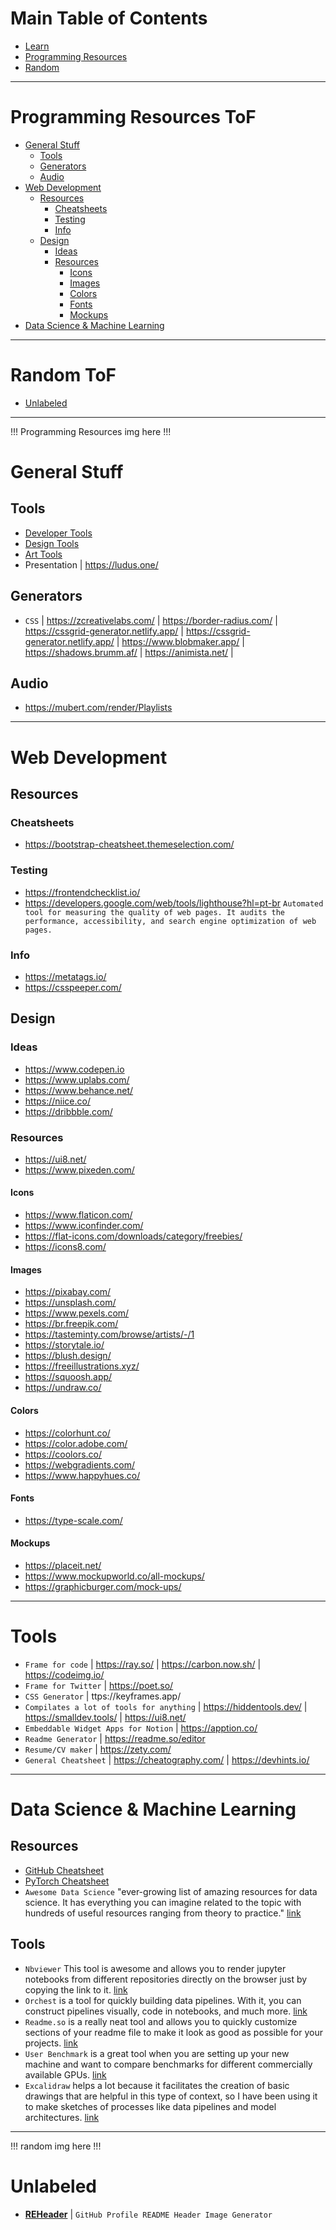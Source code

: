# Main Table of Contents
- [Learn](https://github.com/mrslima/makeourliveseasieragain/tree/main/pages/Learn%20ToF)
- [Programming Resources](#Programming-Resources-ToF)
- [Random](#Random-ToF)

---

# Programming Resources ToF
- [General Stuff](#General-Stuff)
  - [Tools](#Tools)
  - [Generators](#Generators)
  - [Audio](#Audio)
- [Web Development](#Web-Development)
  - [Resources](#Resources)
    - [Cheatsheets](#Cheatsheets)
    - [Testing](#Testing)
    - [Info](#Info)
  - [Design](#Design)
    - [Ideas](#Ideas)
    - [Resources](#Resources)
      - [Icons](#Icons)
      - [Images](#Images)
      - [Colors](#Colors)
      - [Fonts](#Fonts)
      - [Mockups](#Mockups)
- [Data Science & Machine Learning](#Data-Science-&-Machine-Learning)

---

# Random ToF
- [Unlabeled](#Unlabeled)

---

!!! Programming Resources img here !!!

# General Stuff
## Tools
- [Developer Tools](https://www.producthunt.com/topics/developer-tools)
- [Design Tools](https://www.producthunt.com/topics/design-tools)
- [Art Tools](https://www.producthunt.com/topics/art)
- Presentation | https://ludus.one/

## Generators
- `CSS` | https://zcreativelabs.com/ | https://border-radius.com/ | https://cssgrid-generator.netlify.app/ | https://cssgrid-generator.netlify.app/ | https://www.blobmaker.app/ | https://shadows.brumm.af/ | https://animista.net/ | 

## Audio
- https://mubert.com/render/Playlists

---
# Web Development
## Resources
### Cheatsheets
- https://bootstrap-cheatsheet.themeselection.com/
### Testing
- https://frontendchecklist.io/
- https://developers.google.com/web/tools/lighthouse?hl=pt-br `Automated tool for measuring the quality of web pages. It audits the performance, accessibility, and search engine optimization of web pages.`
### Info
- https://metatags.io/
- https://csspeeper.com/


## Design
### Ideas
- https://www.codepen.io
- https://www.uplabs.com/
- https://www.behance.net/
- https://niice.co/
- https://dribbble.com/

### Resources
- https://ui8.net/
- https://www.pixeden.com/
#### Icons
- https://www.flaticon.com/
- https://www.iconfinder.com/
- https://flat-icons.com/downloads/category/freebies/
- https://icons8.com/
#### Images
- https://pixabay.com/
- https://unsplash.com/
- https://www.pexels.com/
- https://br.freepik.com/
- https://tasteminty.com/browse/artists/-/1
- https://storytale.io/
- https://blush.design/
- https://freeillustrations.xyz/
- https://squoosh.app/
- https://undraw.co/
#### Colors
- https://colorhunt.co/
- https://color.adobe.com/
- https://coolors.co/
- https://webgradients.com/
- https://www.happyhues.co/
#### Fonts
- https://type-scale.com/
#### Mockups
- https://placeit.net/
- https://www.mockupworld.co/all-mockups/
- https://graphicburger.com/mock-ups/

---

# Tools
- `Frame for code` | https://ray.so/ | https://carbon.now.sh/ | https://codeimg.io/
- `Frame for Twitter` | https://poet.so/
- `CSS Generator` | ttps://keyframes.app/
- `Compilates a lot of tools for anything` | https://hiddentools.dev/ | https://smalldev.tools/ | https://ui8.net/
- `Embeddable Widget Apps for Notion` | https://apption.co/
- `Readme Generator` | https://readme.so/editor
- `Resume/CV maker` | https://zety.com/
- `General Cheatsheet` | https://cheatography.com/ | https://devhints.io/

---

# Data Science & Machine Learning
## Resources
- [GitHub Cheatsheet](https://education.github.com/git-cheat-sheet-education.pdf)
- [PyTorch Cheatsheet](https://pytorch.org/tutorials/beginner/ptcheat.html)
- `Awesome Data Science` "ever-growing list of amazing resources for data science. It has everything you can imagine related to the topic with hundreds of useful resources ranging from theory to practice." [link](https://github.com/academic/awesome-datascience)

## Tools
- `Nbviewer` This tool is awesome and allows you to render jupyter notebooks from different repositories directly on the browser just by copying the link to it. [link](https://nbviewer.org/)
- `Orchest` is a tool for quickly building data pipelines. With it, you can construct pipelines visually, code in notebooks, and much more. [link](https://github.com/orchest/orchest?utm_source=pocket_mylist)
- `Readme.so` is a really neat tool and allows you to quickly customize sections of your readme file to make it look as good as possible for your projects. [link](https://readme.so/)
- `User Benchmark` is a great tool when you are setting up your new machine and want to compare benchmarks for different commercially available GPUs. [link](https://gpu.userbenchmark.com/Compare/Nvidia-RTX-3080-vs-Nvidia-RTX-3070/4080vs4083)
- `Excalidraw` helps a lot because it facilitates the creation of basic drawings that are helpful in this type of context, so I have been using it to make sketches of processes like data pipelines and model architectures. [link](https://excalidraw.com/)

---

!!! random img here !!!

# Unlabeled
- [**REHeader**](https://github.com/khalby786/REHeader) | `GitHub Profile README Header Image Generator`
